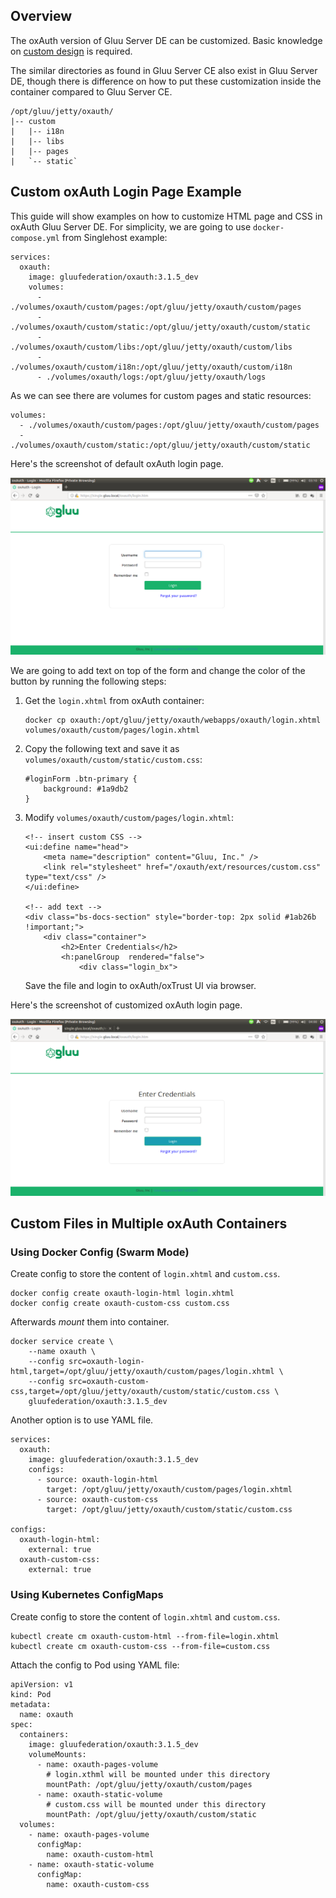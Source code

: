 ## Overview

The oxAuth version of Gluu Server DE can be customized. Basic knowledge on [custom design](https://gluu.org/docs/ce/3.1.5/operation/custom-design/) is required.

The similar directories as found in Gluu Server CE also exist in Gluu Server DE, though there is difference on how to put these customization inside the container compared to Gluu Server CE.

    /opt/gluu/jetty/oxauth/
    |-- custom
    |   |-- i18n
    |   |-- libs
    |   |-- pages
    |   `-- static`

## Custom oxAuth Login Page Example

This guide will show examples on how to customize HTML page and CSS in oxAuth Gluu Server DE.
For simplicity, we are going to use `docker-compose.yml` from Singlehost example:

    services:
      oxauth:
        image: gluufederation/oxauth:3.1.5_dev
        volumes:
          - ./volumes/oxauth/custom/pages:/opt/gluu/jetty/oxauth/custom/pages
          - ./volumes/oxauth/custom/static:/opt/gluu/jetty/oxauth/custom/static
          - ./volumes/oxauth/custom/libs:/opt/gluu/jetty/oxauth/custom/libs
          - ./volumes/oxauth/custom/i18n:/opt/gluu/jetty/oxauth/custom/i18n
          - ./volumes/oxauth/logs:/opt/gluu/jetty/oxauth/logs

As we can see there are volumes for custom pages and static resources:

    volumes:
      - ./volumes/oxauth/custom/pages:/opt/gluu/jetty/oxauth/custom/pages
      - ./volumes/oxauth/custom/static:/opt/gluu/jetty/oxauth/custom/static

Here's the screenshot of default oxAuth login page.

![Screenshot](../img/oxauth-default-login.png)

We are going to add text on top of the form and change the color of the button by running the following steps:

1.  Get the `login.xhtml` from oxAuth container:

        docker cp oxauth:/opt/gluu/jetty/oxauth/webapps/oxauth/login.xhtml volumes/oxauth/custom/pages/login.xhtml

2.  Copy the following text and save it as `volumes/oxauth/custom/static/custom.css`:

        #loginForm .btn-primary {
            background: #1a9db2
        }

3.  Modify `volumes/oxauth/custom/pages/login.xhtml`:

        <!-- insert custom CSS -->
        <ui:define name="head">
            <meta name="description" content="Gluu, Inc." />
            <link rel="stylesheet" href="/oxauth/ext/resources/custom.css" type="text/css" />
        </ui:define>

        <!-- add text -->
        <div class="bs-docs-section" style="border-top: 2px solid #1ab26b !important;">
            <div class="container">
                <h2>Enter Credentials</h2>
                <h:panelGroup  rendered="false">
                    <div class="login_bx">

    Save the file and login to oxAuth/oxTrust UI via browser.

Here's the screenshot of customized oxAuth login page.

![Screenshot](../img/oxauth-custom-login.png)

## Custom Files in Multiple oxAuth Containers

### Using Docker Config (Swarm Mode)

Create config to store the content of `login.xhtml` and `custom.css`.

    docker config create oxauth-login-html login.xhtml
    docker config create oxauth-custom-css custom.css

Afterwards _mount_ them into container.

    docker service create \
        --name oxauth \
        --config src=oxauth-login-html,target=/opt/gluu/jetty/oxauth/custom/pages/login.xhtml \
        --config src=oxauth-custom-css,target=/opt/gluu/jetty/oxauth/custom/static/custom.css \
        gluufederation/oxauth:3.1.5_dev

Another option is to use YAML file.

    services:
      oxauth:
        image: gluufederation/oxauth:3.1.5_dev
        configs:
          - source: oxauth-login-html
            target: /opt/gluu/jetty/oxauth/custom/pages/login.xhtml
          - source: oxauth-custom-css
            target: /opt/gluu/jetty/oxauth/custom/static/custom.css

    configs:
      oxauth-login-html:
        external: true
      oxauth-custom-css:
        external: true

### Using Kubernetes ConfigMaps

Create config to store the content of `login.xhtml` and `custom.css`.

    kubectl create cm oxauth-custom-html --from-file=login.xhtml
    kubectl create cm oxauth-custom-css --from-file=custom.css

Attach the config to Pod using YAML file:

    apiVersion: v1
    kind: Pod
    metadata:
      name: oxauth
    spec:
      containers:
        image: gluufederation/oxauth:3.1.5_dev
        volumeMounts:
          - name: oxauth-pages-volume
            # login.xthml will be mounted under this directory
            mountPath: /opt/gluu/jetty/oxauth/custom/pages
          - name: oxauth-static-volume
            # custom.css will be mounted under this directory
            mountPath: /opt/gluu/jetty/oxauth/custom/static
      volumes:
        - name: oxauth-pages-volume
          configMap:
            name: oxauth-custom-html
        - name: oxauth-static-volume
          configMap:
            name: oxauth-custom-css
